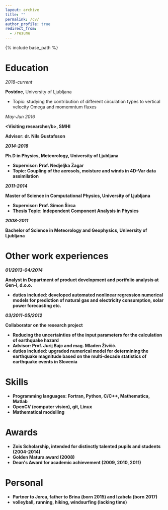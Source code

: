 ```yaml
---
layout: archive
title: ""
permalink: /cv/
author_profile: true
redirect_from:
  - /resume
---
```


{% include base_path %}

Education
======
<i>2018-current</i>

<b>Postdoc</b>, University of Ljubljana

* Topic: studying the contribution of different circulation types to vertical velocity Omega and momemntum fluxes

<i>May-Jun 2016</i>

<b><Visiting researcher/b>, SMHI

Advisor: dr. Nils Gustafsson

<i>2014-2018</i>

<b>Ph.D in Physics, Meteorology</b>, University of Ljubljana
* Supervisor: Prof. Nedjeljka Žagar
* Topic: Coupling of the aerosols, moisture and winds in 4D-Var data assimilation

<i>2011-2014</i>

<b>Master of Science in Computational Physics</b>, University of Ljubljana
* Supervisor: Prof. Simon Širca
* Thesis Topic: Independent Component Analysis in Physics

<i>2008-2011</i>

<b>Bachelor of Science in Meteorology and Geophysics</b>, University of Ljubljana

Other work experiences
======
<i>01/2013-04/2014</i>

Analyst in Department of product development and portfolio analysis at Gen-I, d.o.o.
* duties included: developed automated nonlinear regression numerical models for prediction of natural gas and electricity consumption, solar power forecasting etc.

<i>03/2011-05/2012</i>

Collaborator on the research project
* Reducing the uncertainties of the input parameters for the calculation of earthquake hazard
* Advisor: Prof. Jurij Bajc and mag. Mladen Živčić.
* duties included: upgraded numerical model for determining the earthquake magnitude based on the multi-decade statistics of earthquake events in Slovenia



Skills
======
* Programming languages: Fortran, Python, C/C++, Mathematica, Matlab
* OpenCV (computer vision), git, Linux
* Mathematical modelling

Awards
======
* Zois Scholarship, intended for distinctly talented pupils and students (2004-2014)
* Golden Matura award (2008)
* Dean's Award for academic achievement (2009, 2010, 2011)

Personal
======
* Partner to Jerca, father to Brina (born 2015) and Izabela (born 2017)
* volleyball, running, hiking, windsurfing (lacking time)
